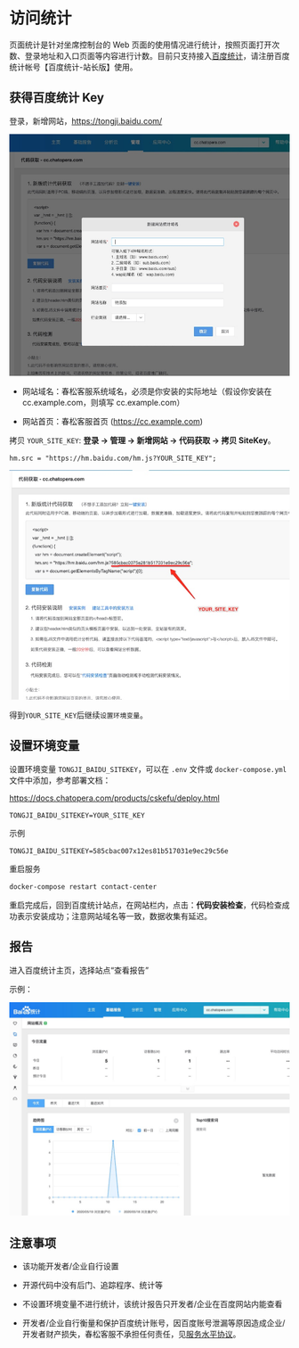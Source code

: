 # 访问统计

页面统计是针对坐席控制台的 Web 页面的使用情况进行统计，按照页面打开次数、登录地址和入口页面等内容进行计数。目前只支持接入[百度统计](https://tongji.baidu.com/)，请注册百度统计帐号【百度统计-站长版】使用。

## 获得百度统计 Key

登录，新增网站，<https://tongji.baidu.com/>

![新增网站](../../images/products/cosin/g23.jpg)

- 网站域名：春松客服系统域名，必须是你安装的实际地址（假设你安装在 cc.example.com，则填写 cc.example.com）

- 网站首页：春松客服首页 (<https://cc.example.com>)

拷贝 `YOUR_SITE_KEY`: **登录 -> 管理 -> 新增网站 -> 代码获取 -> 拷贝 SiteKey**。

```说明
hm.src = "https://hm.baidu.com/hm.js?YOUR_SITE_KEY";
```

![统计代码获取](../../images/products/cosin/g25.jpg)

得到`YOUR_SITE_KEY`后继续`设置环境变量`。

## 设置环境变量

设置环境变量 `TONGJI_BAIDU_SITEKEY`，可以在 `.env` 文件或 `docker-compose.yml` 文件中添加，参考部署文档：

<https://docs.chatopera.com/products/cskefu/deploy.html>

```环境变量
TONGJI_BAIDU_SITEKEY=YOUR_SITE_KEY
```

示例

```环境变量
TONGJI_BAIDU_SITEKEY=585cbac007x12es81b517031e9ec29c56e
```

重启服务

```Bash
docker-compose restart contact-center
```

重启完成后，回到百度统计站点，在网站栏内，点击：**代码安装检查**，代码检查成功表示安装成功；注意网站域名等一致，数据收集有延迟。

## 报告

进入百度统计主页，选择站点“查看报告”

示例：

![示例代码](../../images/products/cosin/g24.jpg)

## 注意事项

- 该功能开发者/企业自行设置

- 开源代码中没有后门、追踪程序、统计等

- 不设置环境变量不进行统计，该统计报告只开发者/企业在百度网站内能查看

- 开发者/企业自行衡量和保护百度统计账号，因百度账号泄漏等原因造成企业/开发者财产损失，春松客服不承担任何责任，见[服务水平协议](https://docs.chatopera.com/products/cskefu/sla.html)。
